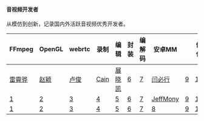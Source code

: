 #### 音视频开发者

从模仿到创新，记录国内外活跃音视频优秀开发者。

|FFmpeg|OpenGL|webrtc|录制|编辑|封装|编解码|安卓MM||优化|oss|
|----|----|----|----|----|----|----|----|----|----|----|
|[雷霄骅](http://blog.csdn.net/leixiaohua1020/)|[赵颖](https://glumes.com/)|[卢俊](http://ticktick.blog.51cto.com/)|[Cain](https://www.jianshu.com/u/fd6f2b25d0f4)|[展晓凯](http://www.music-video.cn/)|[6](6)|[7](7)|[闫必行](https://blog.csdn.net/yanbixing123)|[9]()|[10]()|[JeffMony](https://github.com/JeffMony)|
|[1](1)|[2](2)|[3](3)|[4](4)|[5](5)|[6](6)|[7](7)|[JeffMony](https://www.jianshu.com/u/de857e73f1a0)|[9](9)|[10]()|[11]()|
|[1](1)|[2](2)|[3](3)|[4](4)|[5](5)|[6](6)|[7](7)|[8](8)|[9](9)|[10]()|[11]()|


